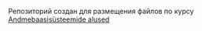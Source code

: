 Репозиторий создан для размещения файлов по курсу <a href="https://moodle.hitsa.ee/course/view.php?id=24887">Andmebaasisüsteemide alused</a>
<img scr="img/logo.jpg" width="200px">